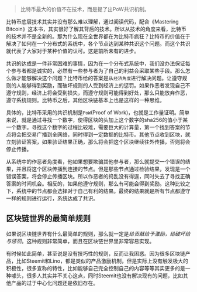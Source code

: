 > 比特币最大的价值不在技术，而是提了出PoW共识机制。

比特币底层技术其实并没有那么难以理解，通过阅读代码，配合《Mastering Bitcoin》这本书，其实很好了解其背后的技术。所以从技术的角度来看，比特币的技术并不是全新的。那为什么现在全世界都在为比特币疯狂？比特币的价值在于解决了如何在一个分布式的系统中，各个节点达到某种共识这个问题。而这个共识就代表了大家对于某种价值的认可。这是前所未有的进步。

共识的达成是一件非常困难的事情，因为在一个分布式系统中，我们没办法保证每个参与者都是诚实的，必然有一些参与者为了自己的利益会采取某些手段。那么怎么做才能够解决这个问题？比特币给的答案是从`经济角度`进行解决问题。让遵守规则的人能够得到奖励，而破坏规则的人受到经济上的惩罚。如果作恶者发现自己不遵守规则，经济上将会受到损失，而遵守规则可能得到好处，那么只能放弃作恶，遵守系统规则。比特币之后，其他区块链基本上也是这样的一种思维。

具体的，比特币采用的共识机制是`PoW`(Proof of Work)，也就是工作量证明。简单来说，就是通过寻找一个数字，使得区块的头加上这个数字的sha256的值小于某一个数字。寻找这个数字的过程比较难，需要巨大的计算量，第一个找到答案的节点将会把交易广播到全网络，同时得到一定数额的比特币。其他节点收到区块，就立刻验证答案，如果验证结果正确，那么将会把这个区块继续往外传播，否则将会停止传播。

从系统中的作恶者角度看，他如果想要欺骗其他参与者，那么就提交一个错误的结果，并且将这个区块传播到连接的节点。但是那些节点通过检验结果，发现是一个错误答案，将会停止传播区块。所以作恶者的捣乱没有得逞，同时失去了寻找正确答案的时间机会。相反的，如果他遵守规则，那么有可能会得到奖励。这种比较之下，系统中的节点都会选择对于自己有利的结果。最终的结果就是所有节点都遵守一样的规则进行运行，系统达成了共识。

## 区块链世界的最简单规则

如果说区块链世界有什么最简单的规则，那么就一定是*给贡献给予激励，给破坏给与惩罚*。这种规则非常简单，而且在区块链世界里非常容易实现。

有时候如此简单，甚至说是没有技巧性的规则，反而让我困惑。因为很多区块链产品，比如Steemit和Lino，都是类似的产品激励机制，但是实际上没有触发极大的积极性，很多宣称的特性，比如能够自己完全控制自己的内容等等其实更多的是一种噱头，很多人其实并不关心这点，同时Steemit也没有解决现有的问题，比如其他产品的过于中心化问题还是依旧存在。



